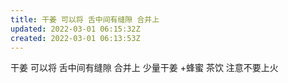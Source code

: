 ```yaml
---
title: 干姜 可以将 舌中间有缝隙 合并上
updated: 2022-03-01 06:15:32Z
created: 2022-03-01 06:13:53Z
---
```


干姜 可以将 舌中间有缝隙 合并上
少量干姜 +蜂蜜 茶饮 注意不要上火
